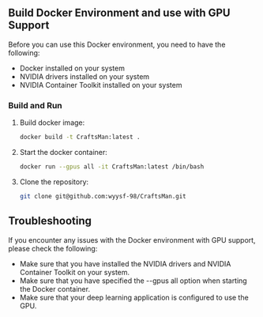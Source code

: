 ## Build Docker Environment and use with GPU Support

Before you can use this Docker environment, you need to have the following:

- Docker installed on your system
- NVIDIA drivers installed on your system
- NVIDIA Container Toolkit installed on your system


### Build and Run
1. Build docker image:
   ```sh
   docker build -t CraftsMan:latest .
   ```
2. Start the docker container:
   ```sh
   docker run --gpus all -it CraftsMan:latest /bin/bash
   ```
3. Clone the repository:
   ```sh
   git clone git@github.com:wyysf-98/CraftsMan.git
   ```

## Troubleshooting

If you encounter any issues with the Docker environment with GPU support, please check the following:

- Make sure that you have installed the NVIDIA drivers and NVIDIA Container Toolkit on your system.
- Make sure that you have specified the --gpus all option when starting the Docker container.
- Make sure that your deep learning application is configured to use the GPU.